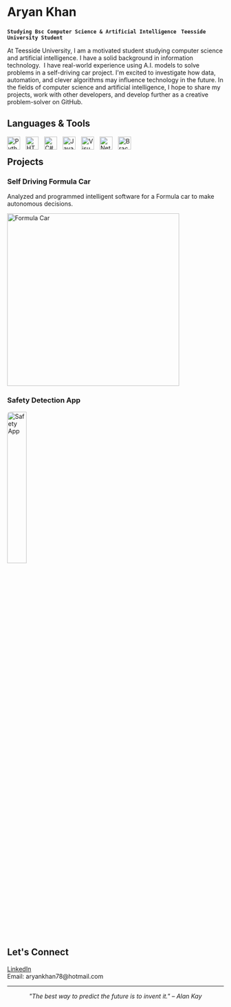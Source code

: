 # Aryan Khan


  **`Studying Bsc Computer Science & Artificial Intelligence `**
  **`Teesside University Student`**



<p>
At Teesside University, I am a motivated student studying computer science and artificial intelligence. I have a solid background in information technology.  I have real-world experience using A.I. models to solve problems in a self-driving car project.  I'm excited to investigate how data, automation, and clever algorithms may influence technology in the future.  In the fields of computer science and artificial intelligence, I hope to share my projects, work with other developers, and develop further as a creative problem-solver on GitHub.
</p>



## Languages & Tools

  <img align="left"  style="padding-right:10px;" src="https://cdn.jsdelivr.net/gh/devicons/devicon/icons/python/python-original.svg" alt="Python" width="30"/>
  <img align="left"  style="padding-right:10px;"  src="https://cdn.jsdelivr.net/gh/devicons/devicon/icons/html5/html5-original.svg" alt="HTML" width="30"/>
  <img align="left"  style="padding-right:10px;"  src="https://cdn.jsdelivr.net/gh/devicons/devicon@latest/icons/csharp/csharp-original.svg" alt="C#" width="30"/>
  <img align="left"  style="padding-right:10px;"  src="https://cdn.jsdelivr.net/gh/devicons/devicon/icons/java/java-original.svg" alt="Java" width="30"/>
  <img align="left"  style="padding-right:10px;"  src="https://cdn.jsdelivr.net/gh/devicons/devicon/icons/visualstudio/visualstudio-plain.svg" alt="Visual Studio" width="30"/>
  <img align="left"  style="padding-right:10px;"  src="https://cdn.jsdelivr.net/gh/devicons/devicon/icons/netbeans/netbeans-original.svg" alt="NetBeans" width="30"/>
  <img align="left"  style="padding-right:10px;"  src="https://files.svgcdn.io/logos/brackets.png" alt="Brackets" width="30"/>
 <br/>

## Projects
### Self Driving Formula Car
<p>Analyzed and programmed intelligent software for a Formula car to make autonomous decisions.</p>
  <img src="https://www.tees.ac.uk/Images/CommonImages/publication_photos/release_photos/main/8517.jpg" alt="Formula Car" width="400";">



<br/>

### Safety Detection App
<img src="https://liveteesac-my.sharepoint.com/my?viewid=8d1daa99%2D6235%2D4910%2Dbf65%2D970dd263244f&id=%2Fpersonal%2Fq2590504%5Flive%5Ftees%5Fac%5Fuk%2FDocuments%2F2025%20%2D%20Second%20Semester%2FSystem%20Design%20and%20Databases%2FProject%2FPictures%20of%20the%20Project%2FWireframes%20Draft%2FWelcome%20and%20Login%2Epng&parent=%2Fpersonal%2Fq2590504%5Flive%5Ftees%5Fac%5Fuk%2FDocuments%2F2025%20%2D%20Second%20Semester%2FSystem%20Design%20and%20Databases%2FProject%2FPictures%20of%20the%20Project%2FWireframes%20Draft" alt="Safety App" width="30%" style="border-radius: 8px; margin-bottom: 10px;">

<p>
 
</p>
<br/>



## Let's Connect
<ul style="list-style-type: none; padding-left: 0;">
  <li>
    <a href="https://www.linkedin.com/in/aryan-khan-a0183526b/" target="_blank" rel="noopener noreferrer">LinkedIn</a>
  </li>
  <li>Email: aryankhan78@hotmail.com</li>
</ul>



<hr>

<p align="center">
  <em>"The best way to predict the future is to invent it." – Alan Kay</em>
</p>
